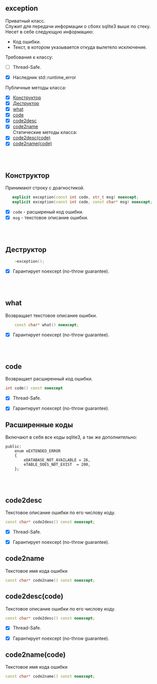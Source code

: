 
exception
---------

Приватный класс.  
Служит для передачи информации о сбоях sqlite3 выше по стеку.  
Несет в себе следующую информацию:  
 - Код ошибки.  
 - Текст, в котором указывается откуда вылетело исключение.  

Требования к классу:  
  - [ ] Thread-Safe.  
  - [x] Наследник std::runtime_error




Публичные методы класса:  
  - [x] [Конструктор][0]  
  - [x] [Деструктор][1]  
  - [x] [what][2]  
  - [x] [code][3]  
  - [x] [code2desc][4]  
  - [x] [code2name][5]  
Статические методы класса:  
  - [x] [code2desc(code)][6]  
  - [x] [code2name(code)][7]  

[0]: #Конструктор   "конструктор сразу создаёт новое соединение"  
[1]: #Деструктор    "разрывает соединение с базой"  
[2]: #what          "возвращает текстовое сообщение с диагностикой"  
[3]: #code          "возвращает расширенный код ошибки"  
[4]: #code2desc     "описание кода ошибки"  
[5]: #code2text     "текстовое имя ошибки"  

[6]: #code2desccode    "описание кода ошибки"  
[7]: #code2namecode    "текстовое имя ошибки"  

<br />
<br />





Конструктор
-----------
Принимают строку с доагностикой.  

```cpp
   explicit exception(const int code, str_t msg) noexcept;
   explicit exception(const int code, const char* msg) noexcept;
```

- [x] `code` - расширеный код ошибки.
- [x] `msg` - текстовое описание ошибки.

<br />
<br />






Деструктор
----------

```cpp
    ~exception();
```
- [x] Гарантирует noexcept (no-throw guarantee).  

<br />
<br />





what
----
Возвращает текстовое описание ошибки.

```cpp
    const char* what() noexcept;
```

- [x] Гарантирует noexcept (no-throw guarantee).  

<br />
<br />





code
----
Возвращает расширенный код ошибки.

```cpp
int code() const noexcept
```

- [x] Thread-Safe.  
- [x] Гарантирует noexcept (no-throw guarantee).  


Расширенные коды
----------------

Включают в себя все коды sqlite3, а так же дополнительно:  

```
public:
    enum eEXTENDED_ERROR
    {
        eDATABASE_NOT_AVAILABLE = 26,
        eTABLE_DOES_NOT_EXIST  = 200,  
    };
```

<br />
<br />





code2desc
---------
Текстовое описание ошибки по его числову коду.

```cpp
const char* code2desc() const noexcept;
```

- [x] Thread-Safe.  
- [x] Гарантирует noexcept (no-throw guarantee).  


code2name 
---------
Текстовое имя кода ошибки

```cpp
const char* code2name() const noexcept;
```

code2desc(code)
---------------
Текстовое описание ошибки по его числову коду.

```cpp
const char* code2desc() const noexcept;
```

- [x] Thread-Safe.  
- [x] Гарантирует noexcept (no-throw guarantee).  


code2name(code)
---------------
Текстовое имя кода ошибки

```cpp
const char* code2name() const noexcept;
```

